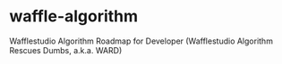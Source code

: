 # waffle-algorithm
Wafflestudio Algorithm Roadmap for Developer (Wafflestudio Algorithm Rescues Dumbs, a.k.a. WARD)
